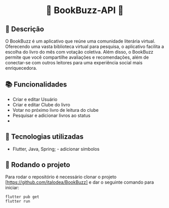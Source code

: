 <h1 align="center">🐝 BookBuzz-API 🐝</h1>  

## :memo: Descrição
O BookBuzz é um aplicativo que reúne uma comunidade literária virtual. 
Oferecendo uma vasta biblioteca virtual para pesquisa, o aplicativo facilita a escolha do livro do mês com votação coletiva. 
Além disso, o BookBuzz permite que você compartilhe avaliações e recomendações, além de conectar-se com outros leitores para uma experiência social mais enriquecedora. 

## :books: Funcionalidades
* Criar e editar Usuário
* Criar e editar Clube do livro
* Votar no próximo livro de leitura do clube
* Pesquisar e adicionar livros ao status 
* 
  
## :wrench: Tecnologias utilizadas
* Flutter, Java, Spring; - adicionar símbolos

## :rocket: Rodando o projeto
Para rodar o repositório é necessário clonar o projeto [https://github.com/italodea/BookBuzz]  e dar o seguinte comando para iniciar:
```
flutter pub get
flutter run
```
